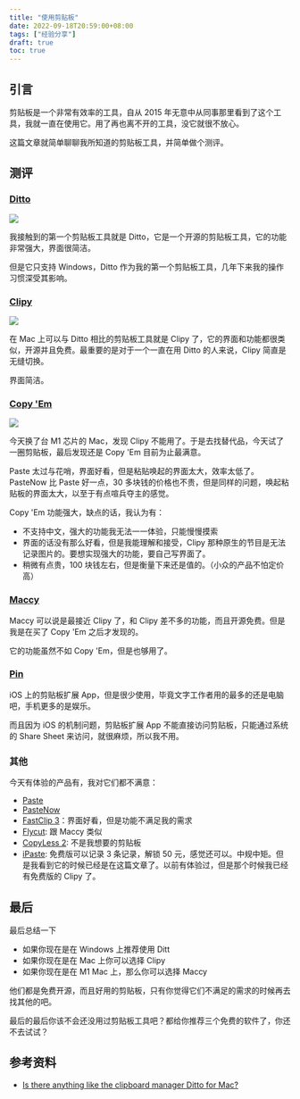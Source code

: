 ```yaml
---
title: "使用剪贴板"
date: 2022-09-18T20:59:00+08:00
tags: ["经验分享"]
draft: true
toc: true
---
```


## 引言

剪贴板是一个非常有效率的工具，自从 2015 年无意中从同事那里看到了这个工具，我就一直在使用它。用了再也离不开的工具，没它就很不放心。

这篇文章就简单聊聊我所知道的剪贴板工具，并简单做个测评。

## 测评

### [Ditto](https://ditto-cp.sourceforge.io/)

![](https://blog-1251237404.cos.ap-guangzhou.myqcloud.com/20220918PtY13j.jpg)

我接触到的第一个剪贴板工具就是 Ditto，它是一个开源的剪贴板工具，它的功能非常强大，界面很简洁。

但是它只支持 Windows，Ditto 作为我的第一个剪贴板工具，几年下来我的操作习惯深受其影响。

<!--more-->

### [Clipy](https://github.com/Clipy/Clipy)

![](https://blog-1251237404.cos.ap-guangzhou.myqcloud.com/20220918ZNM5E9.png)

在 Mac 上可以与 Ditto 相比的剪贴板工具就是 Clipy 了，它的界面和功能都很类似，开源并且免费。最重要的是对于一个一直在用 Ditto 的人来说，Clipy 简直是无缝切换。

界面简洁。

### [Copy 'Em](https://apprywhere.com/ce-mac.html)

![](https://blog-1251237404.cos.ap-guangzhou.myqcloud.com/20220918PaqMRw.png)

今天换了台 M1 芯片的 Mac，发现 Clipy 不能用了。于是去找替代品，今天试了一圈剪贴板，最后发现还是 Copy 'Em 目前为止最满意。

Paste 太过与花哨，界面好看，但是粘贴唤起的界面太大，效率太低了。PasteNow 比 Paste 好一点，30 多块钱的价格也不贵，但是同样的问题，唤起粘贴板的界面太大，以至于有点喧兵夺主的感觉。

Copy 'Em 功能强大，缺点的话，我认为有：

- 不支持中文，强大的功能我无法一一体验，只能慢慢摸索
- 界面的话没有那么好看，但是我能理解和接受，Clipy 那种原生的节目是无法记录图片的。要想实现强大的功能，要自己写界面了。
- 稍微有点贵，100 块钱左右，但是衡量下来还是值的。（小众的产品不怕定价高）

### [Maccy](https://github.com/p0deje/Maccy)

Maccy 可以说是最接近 Clipy 了，和 Clipy 差不多的功能，而且开源免费。但是我是在买了 Copy 'Em 之后才发现的。

它的功能虽然不如 Copy 'Em，但是也够用了。

### [Pin](https://apps.apple.com/cn/app/pin-%E5%89%AA%E8%B4%B4%E6%9D%BF%E6%89%A9%E5%B1%95/id1039643846)

iOS 上的剪贴板扩展 App，但是很少使用，毕竟文字工作者用的最多的还是电脑吧，手机更多的是娱乐。

而且因为 iOS 的机制问题，剪贴板扩展 App 不能直接访问剪贴板，只能通过系统的 Share Sheet 来访问，就很麻烦，所以我不用。

### 其他

今天有体验的产品有，我对它们都不满意：

- [Paste](https://pasteapp.me/)
- [PasteNow](https://pastenow.app/)
- [FastClip 3](https://fastclip.app/)：界面好看，但是功能不满足我的需求
- [Flycut](https://github.com/TermiT/Flycut): 跟 Maccy 类似
- [CopyLess 2](https://apps.apple.com/app/id993841014?mt=12): 不是我想要的剪贴板
- [iPaste](https://toolinbox.net/iPaste/): 免费版可以记录 3 条记录，解锁 50 元，感觉还可以。中规中矩。但是我看到它的时候已经是在这篇文章了。以前有体验过，但是那个时候我已经有免费版的 Clipy 了。


## 最后

最后总结一下

- 如果你现在是在 Windows 上推荐使用 Ditt
- 如果你现在是在 Mac 上你可以选择 Clipy
- 如果你现在是在 M1 Mac 上，那么你可以选择 Maccy

他们都是免费开源，而且好用的剪贴板，只有你觉得它们不满足的需求的时候再去找其他的吧。

最后的最后你该不会还没用过剪贴板工具吧？都给你推荐三个免费的软件了，你还不去试试？


## 参考资料

- [Is there anything like the clipboard manager Ditto for Mac?](https://apple.stackexchange.com/questions/97507/is-there-anything-like-the-clipboard-manager-ditto-for-mac)